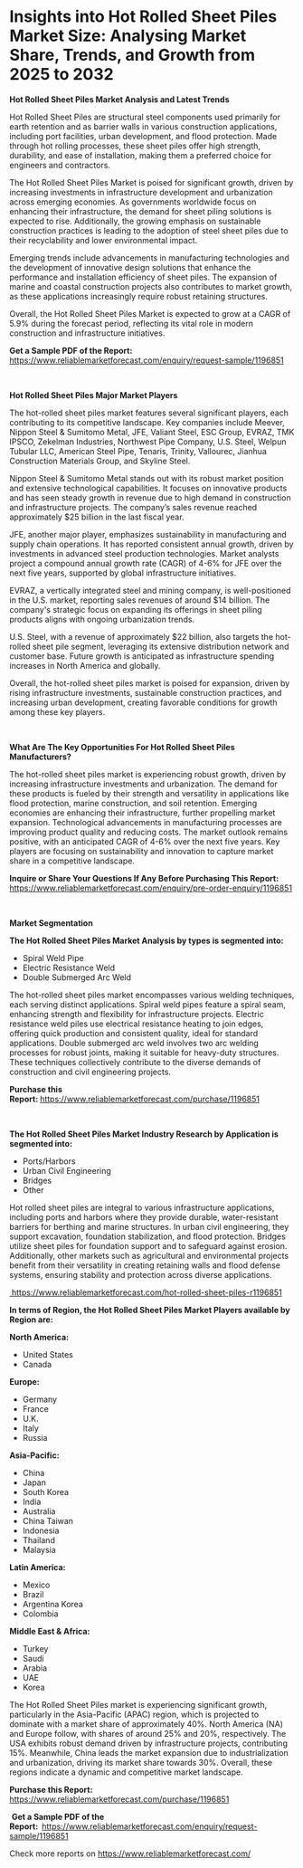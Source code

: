 <p><h1>Insights into Hot Rolled Sheet Piles Market Size: Analysing Market Share, Trends, and Growth from 2025 to 2032</h1></p><p><strong>Hot Rolled Sheet Piles Market Analysis and Latest Trends</strong></p>
<p><p>Hot Rolled Sheet Piles are structural steel components used primarily for earth retention and as barrier walls in various construction applications, including port facilities, urban development, and flood protection. Made through hot rolling processes, these sheet piles offer high strength, durability, and ease of installation, making them a preferred choice for engineers and contractors.</p><p>The Hot Rolled Sheet Piles Market is poised for significant growth, driven by increasing investments in infrastructure development and urbanization across emerging economies. As governments worldwide focus on enhancing their infrastructure, the demand for sheet piling solutions is expected to rise. Additionally, the growing emphasis on sustainable construction practices is leading to the adoption of steel sheet piles due to their recyclability and lower environmental impact.</p><p>Emerging trends include advancements in manufacturing technologies and the development of innovative design solutions that enhance the performance and installation efficiency of sheet piles. The expansion of marine and coastal construction projects also contributes to market growth, as these applications increasingly require robust retaining structures.</p><p>Overall, the Hot Rolled Sheet Piles Market is expected to grow at a CAGR of 5.9% during the forecast period, reflecting its vital role in modern construction and infrastructure initiatives.</p></p>
<p><strong>Get a Sample PDF of the Report:&nbsp;</strong> <a href="https://www.reliablemarketforecast.com/enquiry/request-sample/1196851?utm_campaign=2724&utm_medium=2&utm_source=Github&utm_content=ia&utm_term=01042025&utm_id=hot-rolled-sheet-piles">https://www.reliablemarketforecast.com/enquiry/request-sample/1196851</a></p>
<p>&nbsp;</p>
<p><strong>Hot Rolled Sheet Piles Major Market Players</strong></p>
<p><p>The hot-rolled sheet piles market features several significant players, each contributing to its competitive landscape. Key companies include Meever, Nippon Steel & Sumitomo Metal, JFE, Valiant Steel, ESC Group, EVRAZ, TMK IPSCO, Zekelman Industries, Northwest Pipe Company, U.S. Steel, Welpun Tubular LLC, American Steel Pipe, Tenaris, Trinity, Vallourec, Jianhua Construction Materials Group, and Skyline Steel.</p><p>Nippon Steel & Sumitomo Metal stands out with its robust market position and extensive technological capabilities. It focuses on innovative products and has seen steady growth in revenue due to high demand in construction and infrastructure projects. The company’s sales revenue reached approximately $25 billion in the last fiscal year.</p><p>JFE, another major player, emphasizes sustainability in manufacturing and supply chain operations. It has reported consistent annual growth, driven by investments in advanced steel production technologies. Market analysts project a compound annual growth rate (CAGR) of 4-6% for JFE over the next five years, supported by global infrastructure initiatives.</p><p>EVRAZ, a vertically integrated steel and mining company, is well-positioned in the U.S. market, reporting sales revenues of around $14 billion. The company's strategic focus on expanding its offerings in sheet piling products aligns with ongoing urbanization trends.</p><p>U.S. Steel, with a revenue of approximately $22 billion, also targets the hot-rolled sheet pile segment, leveraging its extensive distribution network and customer base. Future growth is anticipated as infrastructure spending increases in North America and globally.</p><p>Overall, the hot-rolled sheet piles market is poised for expansion, driven by rising infrastructure investments, sustainable construction practices, and increasing urban development, creating favorable conditions for growth among these key players.</p></p>
<p>&nbsp;</p>
<p><strong>What Are The Key Opportunities For Hot Rolled Sheet Piles Manufacturers?</strong></p>
<p><p>The hot-rolled sheet piles market is experiencing robust growth, driven by increasing infrastructure investments and urbanization. The demand for these products is fueled by their strength and versatility in applications like flood protection, marine construction, and soil retention. Emerging economies are enhancing their infrastructure, further propelling market expansion. Technological advancements in manufacturing processes are improving product quality and reducing costs. The market outlook remains positive, with an anticipated CAGR of 4-6% over the next five years. Key players are focusing on sustainability and innovation to capture market share in a competitive landscape.</p></p>
<p><strong>Inquire or Share Your Questions If Any Before Purchasing This Report:</strong> <a href="https://www.reliablemarketforecast.com/enquiry/pre-order-enquiry/1196851?utm_campaign=2724&utm_medium=2&utm_source=Github&utm_content=ia&utm_term=01042025&utm_id=hot-rolled-sheet-piles">https://www.reliablemarketforecast.com/enquiry/pre-order-enquiry/1196851</a></p>
<p>&nbsp;</p>
<p><strong>Market Segmentation</strong></p>
<p><strong>The Hot Rolled Sheet Piles Market Analysis by types is segmented into:</strong></p>
<p><ul><li>Spiral Weld Pipe</li><li>Electric Resistance Weld</li><li>Double Submerged Arc Weld</li></ul></p>
<p><p>The hot-rolled sheet piles market encompasses various welding techniques, each serving distinct applications. Spiral weld pipes feature a spiral seam, enhancing strength and flexibility for infrastructure projects. Electric resistance weld piles use electrical resistance heating to join edges, offering quick production and consistent quality, ideal for standard applications. Double submerged arc weld involves two arc welding processes for robust joints, making it suitable for heavy-duty structures. These techniques collectively contribute to the diverse demands of construction and civil engineering projects.</p></p>
<p><strong>Purchase this Report:&nbsp;</strong><a href="https://www.reliablemarketforecast.com/purchase/1196851?utm_campaign=2724&utm_medium=2&utm_source=Github&utm_content=ia&utm_term=01042025&utm_id=hot-rolled-sheet-piles">https://www.reliablemarketforecast.com/purchase/1196851</a></p>
<p>&nbsp;</p>
<p><strong>The Hot Rolled Sheet Piles Market Industry Research by Application is segmented into:</strong></p>
<p><ul><li>Ports/Harbors</li><li>Urban Civil Engineering</li><li>Bridges</li><li>Other</li></ul></p>
<p><p>Hot rolled sheet piles are integral to various infrastructure applications, including ports and harbors where they provide durable, water-resistant barriers for berthing and marine structures. In urban civil engineering, they support excavation, foundation stabilization, and flood protection. Bridges utilize sheet piles for foundation support and to safeguard against erosion. Additionally, other markets such as agricultural and environmental projects benefit from their versatility in creating retaining walls and flood defense systems, ensuring stability and protection across diverse applications. </p></p>
<p><a href="https://www.reliablemarketforecast.com/hot-rolled-sheet-piles-r1196851?utm_campaign=2724&utm_medium=2&utm_source=Github&utm_content=ia&utm_term=01042025&utm_id=hot-rolled-sheet-piles">&nbsp;https://www.reliablemarketforecast.com/hot-rolled-sheet-piles-r1196851</a></p>
<p><strong>In terms of Region, the Hot Rolled Sheet Piles Market Players available by Region are:</strong></p>
<p>
    <p> <strong> North America: </strong>
        <ul>
            <li>United States</li>
            <li>Canada</li>
        </ul>
        </p> 
    <p> <strong> Europe: </strong>
        <ul>
            <li>Germany</li>
            <li>France</li>
            <li>U.K.</li>
            <li>Italy</li>
            <li>Russia</li>
        </ul>
        </p> 
    <p> <strong> Asia-Pacific: </strong>
        <ul>
            <li>China</li>
            <li>Japan</li>
            <li>South Korea</li>
            <li>India</li>
            <li>Australia</li>
            <li>China Taiwan</li>
            <li>Indonesia</li>
            <li>Thailand</li>
            <li>Malaysia</li>
        </ul>
        </p> 
    <p> <strong> Latin America: </strong>
        <ul>
            <li>Mexico</li>
            <li>Brazil</li>
            <li>Argentina Korea</li>
            <li>Colombia</li>
        </ul>
        </p> 
    <p> <strong> Middle East & Africa: </strong>
        <ul>
            <li>Turkey</li>
            <li>Saudi</li>
            <li>Arabia</li>
            <li>UAE</li>
            <li>Korea</li>
        </ul>
    </p>
    </p>
<p><p>The Hot Rolled Sheet Piles market is experiencing significant growth, particularly in the Asia-Pacific (APAC) region, which is projected to dominate with a market share of approximately 40%. North America (NA) and Europe follow, with shares of around 25% and 20%, respectively. The USA exhibits robust demand driven by infrastructure projects, contributing 15%. Meanwhile, China leads the market expansion due to industrialization and urbanization, driving its market share towards 30%. Overall, these regions indicate a dynamic and competitive market landscape.</p></p>
<p><strong>Purchase this Report: </strong><a href="https://www.reliablemarketforecast.com/purchase/1196851?utm_campaign=2724&utm_medium=2&utm_source=Github&utm_content=ia&utm_term=01042025&utm_id=hot-rolled-sheet-piles">https://www.reliablemarketforecast.com/purchase/1196851</a></p>
<p>&nbsp;<strong>Get a Sample PDF of the Report:&nbsp;&nbsp;</strong><a href="https://www.reliablemarketforecast.com/enquiry/request-sample/1196851?utm_campaign=2724&utm_medium=2&utm_source=Github&utm_content=ia&utm_term=01042025&utm_id=hot-rolled-sheet-piles">https://www.reliablemarketforecast.com/enquiry/request-sample/1196851</a></p>
<p><strong></strong></p>
<p>Check more reports on <a href="https://www.reliablemarketforecast.com/?utm_campaign=2724&utm_medium=2&utm_source=Github&utm_content=ia&utm_term=01042025&utm_id=hot-rolled-sheet-piles">https://www.reliablemarketforecast.com/</a></p>